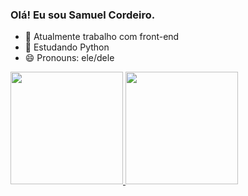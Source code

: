 ### Olá! Eu sou Samuel Cordeiro.

- 🔭 Atualmente trabalho com front-end
- 🌱 Estudando Python
- 😄 Pronouns: ele/dele

 <div>
  <a href="https://github.com/samcordeiro">
  <img height="180em" src="https://github-readme-stats.vercel.app/api?username=samcordeiro&show_icons=true&theme=dracula&include_all_commits=true&count_private=true"/>
  <img height="180em" src="https://github-readme-stats.vercel.app/api/top-langs/?username=samcordeiro&layout=compact&langs_count=7&theme=dracula"/>
</div>
